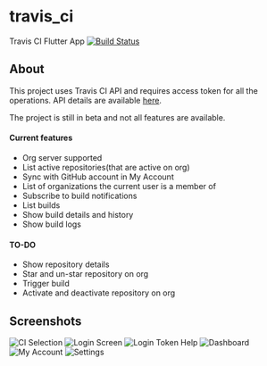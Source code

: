 # travis_ci

Travis CI Flutter App [![Build Status](https://travis-ci.org/Flutter-OpenHub/travis_ci.svg?branch=master)](https://travis-ci.org/Flutter-OpenHub/travis_ci)

## About

This project uses Travis CI API and requires access token for all the operations. API details are available [here](https://developer.travis-ci.com).

The project is still in beta and not all features are available.

#### Current features

- Org server supported
- List active repositories(that are active on org)
- Sync with GitHub account in My Account
- List of organizations the current user is a member of
- Subscribe to build notifications
- List builds
- Show build details and history
- Show build logs


#### TO-DO

- Show repository details
- Star and un-star repository on org
- Trigger build
- Activate and deactivate repository on org

## Screenshots

![CI Selection](/screenshots/screen1.jpg)
![Login Screen](/screenshots/screen2.jpg)
![Login Token Help](/screenshots/screen3.jpg)
![Dashboard](/screenshots/screen4.jpg)
![My Account](/screenshots/screen5.jpg)
![Settings](/screenshots/screen6.jpg)

